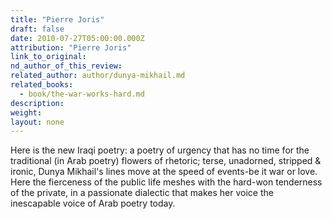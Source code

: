 ```yaml
---
title: "Pierre Joris"
draft: false
date: 2010-07-27T05:00:00.000Z
attribution: "Pierre Joris"
link_to_original:
nd_author_of_this_review:
related_author: author/dunya-mikhail.md
related_books:
  - book/the-war-works-hard.md
description:
weight:
layout: none
---
```

Here is the new Iraqi poetry: a poetry of urgency that has no time for the traditional (in Arab poetry) flowers of rhetoric; terse, unadorned, stripped & ironic, Dunya Mikhail's lines move at the speed of events-be it war or love. Here the fierceness of the public life meshes with the hard-won tenderness of the private, in a passionate dialectic that makes her voice the inescapable voice of Arab poetry today.

